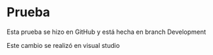 # Prueba

Esta prueba se hizo en GitHub y está hecha en branch Development

Este cambio se realizó en visual studio
